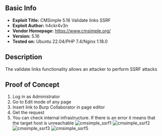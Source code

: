 ## Basic Info

- **Exploit Title:** CMSimple 5.16 Validate links SSRF
- **Exploit Author:** h4ckr4v3n
- **Vendor Homepage:** https://www.cmsimple.org/
- **Version:** 5.16
- **Tested on:** Ubuntu 22.04/PHP 7.4/Nginx 1.18.0

## Description
The validate links functionality allows an attacker to perform SSRF attacks

## Proof of Concept
1) Log in as Administrator
2) Go to Edit mode of any page
3) Insert link to Burp Collaborator in page editor
4) Get the request
5) You can check internal infrastructure. If there is an error it means that the target host is unreachable
![cmsimple_ssrf1](https://github.com/user-attachments/assets/ea83c5d5-e6e8-4aa2-bbf5-5016cf4e88a8)
![cmsimple_ssrf2](https://github.com/user-attachments/assets/3efac26f-9b24-452f-b590-a5ae2db1fd99)
![cmsimple_ssrf3](https://github.com/user-attachments/assets/7381dd58-1585-4e80-a3de-0fcf1aa529f2)
![cmsimple_ssrf5](https://github.com/user-attachments/assets/ae7cacd9-6be0-4b31-95b4-68587f45c9c5)
